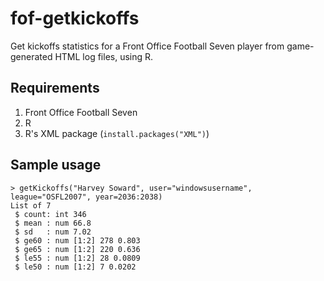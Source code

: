 # fof-getkickoffs
Get kickoffs statistics for a Front Office Football Seven player from game-generated HTML log files, using R.

## Requirements
1. Front Office Football Seven
2. R
3. R's XML package (`install.packages("XML")`)

## Sample usage

    > getKickoffs("Harvey Soward", user="windowsusername", league="OSFL2007", year=2036:2038)
    List of 7
     $ count: int 346
     $ mean : num 66.8
     $ sd   : num 7.02
     $ ge60 : num [1:2] 278 0.803
     $ ge65 : num [1:2] 220 0.636
     $ le55 : num [1:2] 28 0.0809
     $ le50 : num [1:2] 7 0.0202
